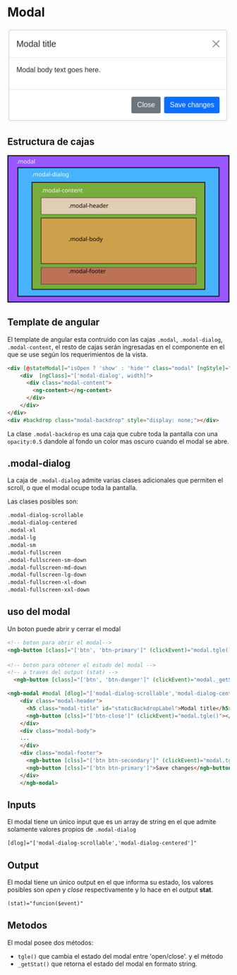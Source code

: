 # Modal



![modal](Images/modal.png)



## Estructura de cajas

![cajas](Images/cajas_modal.svg)



## Template de angular

El template de angular esta contruido con las cajas `.modal`, `.modal-dialog`, `.modal-content`, el resto de cajas serán ingresadas en el componente en el que se use según los requerimientos de la vista.

```html
<div [@stateModal]="isOpen ? 'show' : 'hide'" class="modal" [ngStyle]="isOpen ? {display: 'block'} : {display:'none'}">
    <div  [ngClass]="['modal-dialog', width]">
      <div class="modal-content">
        <ng-content></ng-content>        
      </div>
    </div>
</div>
<div #backdrop class="modal-backdrop" style="display: none;"></div>
```

La clase `.modal-backdrop` es una caja que cubre toda la pantalla con una `opacity:0.5` dandole al fondo un color mas oscuro cuando el modal se abre.



## .modal-dialog

La caja de `.modal-dialog` admite varias clases adicionales que permiten el scroll, o que el modal ocupe toda la pantalla.

Las clases posibles son:

```html
.modal-dialog-scrollable
.modal-dialog-centered
.modal-xl
.modal-lg
.modal-sm
.modal-fullscreen
.modal-fullscreen-sm-down
.modal-fullscreen-md-down
.modal-fullscreen-lg-down
.modal-fullscreen-xl-down
.modal-fullscreen-xxl-down
```



## uso del modal

Un boton puede abrir y cerrar el modal

```html
<!-- boton para abrir el modal-->
<ngb-button [class]="['btn', 'btn-primary']" (clickEvent)="modal.tgle()">Toggle</ngb-button>

<!-- boton para obtener el estado del modal -->
<!-- a traves del output (stat) -->
  <ngb-button [class]="['btn', 'btn-danger']" (clickEvent)="modal._getStat()">cerrar</ngb-button>
```



```html
<ngb-modal #modal [dlog]="['modal-dialog-scrollable','modal-dialog-centered']" (stat)="mostrarEstado($event)">
    <div class="modal-header">
      <h5 class="modal-title" id="staticBackdropLabel">Modal title</h5>
      <ngb-button [clss]="['btn-close']" (clickEvent)="modal.tgle()"></ngb-button>
    </div>
    <div class="modal-body">
    ...
    </div>
    <div class="modal-footer">
      <ngb-button [clss]="['btn btn-secondary']" (clickEvent)="modal.tgle()">Close</ngb-button>
      <ngb-button [clss]="['btn btn-primary']">Save changes</ngb-button>
    </div>
    </ngb-modal>
```



## Inputs

El modal tiene un único input que es un array de string en el que admite solamente valores propios de `.modal-dialog`

```htm
[dlog]="['modal-dialog-scrollable','modal-dialog-centered']"
```



## Output

El modal tiene un único output en el que informa su estado, los valores posibles son *open* y *close* respectivamente y lo hace en el output **stat**.

```html
(stat)="funcion($event)"
```



## Metodos

El modal posee dos métodos:

- `tgle()` que cambia el estado del modal entre 'open/close'. y el método
-  `_getStat()` que retorna el estado del modal en formato string. 

